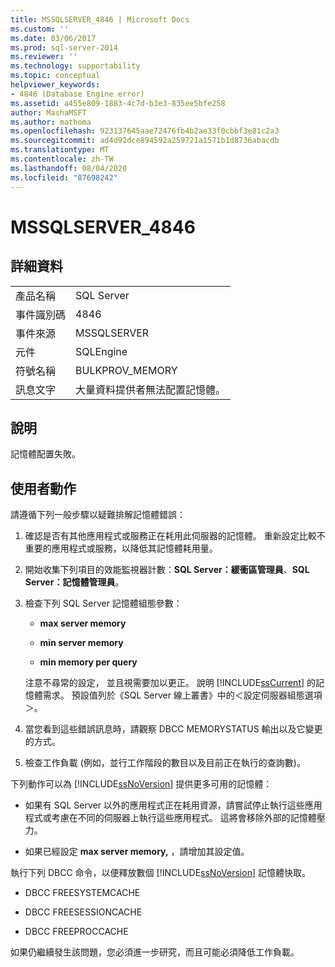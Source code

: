 ```yaml
---
title: MSSQLSERVER_4846 | Microsoft Docs
ms.custom: ''
ms.date: 03/06/2017
ms.prod: sql-server-2014
ms.reviewer: ''
ms.technology: supportability
ms.topic: conceptual
helpviewer_keywords:
- 4846 (Database Engine error)
ms.assetid: a455e809-1883-4c7d-b3e3-835ee5bfe258
author: MashaMSFT
ms.author: mathoma
ms.openlocfilehash: 923137645aae72476fb4b2ae33f0cbbf3e81c2a3
ms.sourcegitcommit: ad4d92dce894592a259721a1571b1d8736abacdb
ms.translationtype: MT
ms.contentlocale: zh-TW
ms.lasthandoff: 08/04/2020
ms.locfileid: "87698242"
---
```

# <a name="mssqlserver_4846"></a>MSSQLSERVER_4846
    
## <a name="details"></a>詳細資料  
  
|||  
|-|-|  
|產品名稱|SQL Server|  
|事件識別碼|4846|  
|事件來源|MSSQLSERVER|  
|元件|SQLEngine|  
|符號名稱|BULKPROV_MEMORY|  
|訊息文字|大量資料提供者無法配置記憶體。|  
  
## <a name="explanation"></a>說明  
 記憶體配置失敗。  
  
## <a name="user-action"></a>使用者動作  
 請遵循下列一般步驟以疑難排解記憶體錯誤：  
  
1.  確認是否有其他應用程式或服務正在耗用此伺服器的記憶體。 重新設定比較不重要的應用程式或服務，以降低其記憶體耗用量。  
  
2.  開始收集下列項目的效能監視器計數：**SQL Server：緩衝區管理員**、**SQL Server：記憶體管理員**。  
  
3.  檢查下列 SQL Server 記憶體組態參數：  
  
    -   **max server memory**  
  
    -   **min server memory**  
  
    -   **min memory per query**  
  
     注意不尋常的設定， 並且視需要加以更正。 說明 [!INCLUDE[ssCurrent](../../includes/sscurrent-md.md)] 的記憶體需求。 預設值列於《SQL Server 線上叢書》中的＜設定伺服器組態選項＞。  
  
4.  當您看到這些錯誤訊息時，請觀察 DBCC MEMORYSTATUS 輸出以及它變更的方式。  
  
5.  檢查工作負載 (例如，並行工作階段的數目以及目前正在執行的查詢數)。  
  
 下列動作可以為 [!INCLUDE[ssNoVersion](../../includes/ssnoversion-md.md)] 提供更多可用的記憶體：  
  
-   如果有 SQL Server 以外的應用程式正在耗用資源，請嘗試停止執行這些應用程式或考慮在不同的伺服器上執行這些應用程式。 這將會移除外部的記憶體壓力。  
  
-   如果已經設定 **max server memory,** ，請增加其設定值。  
  
 執行下列 DBCC 命令，以便釋放數個 [!INCLUDE[ssNoVersion](../../includes/ssnoversion-md.md)] 記憶體快取。  
  
-   DBCC FREESYSTEMCACHE  
  
-   DBCC FREESESSIONCACHE  
  
-   DBCC FREEPROCCACHE  
  
 如果仍繼續發生該問題，您必須進一步研究，而且可能必須降低工作負載。  
  
  
